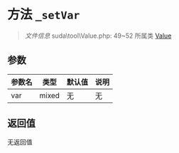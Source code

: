 # 方法 `_setVar`

> *文件信息* suda\tool\Value.php: 49~52
> 所属类 [Value](../Value.md)




## 参数


| 参数名 | 类型 | 默认值 | 说明 |
|--------|-----|-------|-------|
| var |  mixed | 无 | 无 |



## 返回值

无返回值
